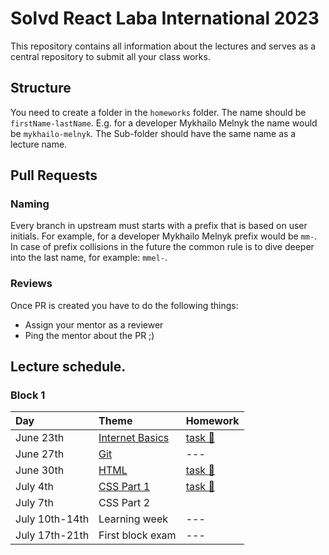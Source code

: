 # Solvd React Laba International 2023

This repository contains all information about the lectures and serves as a central repository to submit all your class works.

## Structure

You need to create a folder in the `homeworks` folder. The name should be `firstName-lastName`. E.g. for a developer Mykhailo Melnyk the name would be `mykhailo-melnyk`. The Sub-folder should have the same name as a lecture name.

## Pull Requests

### Naming


Every branch in upstream must starts with a prefix that is based on user initials. For example, for a developer Mykhailo Melnyk prefix would be `mm-`. In case of prefix collisions in the future the common rule is to dive deeper into the last name, for example: `mmel-`.

### Reviews

Once PR is created you have to do the following things:

- Assign your mentor as a reviewer
- Ping the mentor about the PR ;)

## Lecture schedule.

### Block 1

| Day           | Theme                                              | Homework                                      |
| :------------ | :------------------------------------------------- | :-------------------------------------------- |
| June 23th     | [Internet Basics](./lectures/01-basics/README.md)  | [task 🔗](./lectures/01-basics/task.md)       |
| June 27th     | [Git](./lectures/02-git/README.md)                 | ---                                           |
| June 30th     | [HTML](./lectures/03-html/README.md)               | [task 🔗](./lectures/03-html/task.md)         |
| July 4th      | [CSS Part 1](./lectures/04-css/README.md)          | [task 🔗](./lectures/04-css/task.md)          |
| July 7th      | CSS Part 2                                         |                                               |
| July 10th-14th | Learning week                                     | ---                                           |
| July 17th-21th | First block exam                                  | ---                                           |
